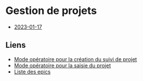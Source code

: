 # Gestion de projets

- [2023-01-17](20230117.html)

## Liens
- [Mode opératoire pour la création du suivi de projet](assets/jira_init.pdf)
- [Mode opératoire pour la saisie du projet](fiche-projet/assets/jira_init.pdf)
- [Liste des epics](/fiche-projet/assets/jira_init.pdf)
